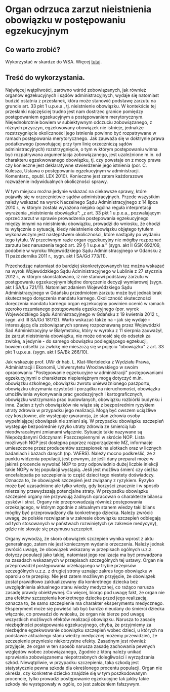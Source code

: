 # Organ odrzuca zarzut nieistnienia obowiązku w postępowaniu egzekucyjnym

## Co warto zrobić?
Wykorzystać w skardze do WSA. Więcej [tutaj](http://www.skarbowcy.pl/blaster/forum/viewtopic.php?f=8&t=421).

## Treść do wykorzystania.
Najwięcej wątpliwości, zarówno wśród zobowiązanych, jak również organów egzekucyjnych i sądów administracyjnych, wydaje się natomiast budzić ostatnia z przesłanek, która może stanowić podstawę zarzutu na gruncie art. 33 pkt 1 u.p.e.a., tj. nieistnienie obowiązku. W kontekście tej przesłanki najczęściej trudno jest nam dostrzec granice pomiędzy postępowaniem egzekucyjnym a postępowaniem merytorycznym. Niejednokrotnie bowiem w subiektywnym odczuciu zobowiązanego, z różnych przyczyn, egzekwowany obowiązek nie istnieje, jednakże rozstrzygnięcie okoliczności jego istnienia powinno być rozpatrywane w ramach postępowania merytorycznego. Jak zauważa się w doktrynie prawa podatkowego (powołującej przy tym linię orzeczniczą sądów administracyjnych) rozstrzygnięcie, o tym w którym postępowaniu winna być rozpatrywana argumentacja zobowiązanego, jest uzależnione m.in. od charakteru egzekwowanego obowiązku, tj. czy powstaje on z mocy prawa czy konieczne jest deklaratywne stwierdzenie jego istnienia (por. C. Kulesza, Ustawa o postępowaniu egzekucyjnym w administracji. Komentarz., opubl. LEX 2010). Konieczne jest zatem każdorazowe rozważenie indywidualnych okoliczności sprawy.

W tym miejscu można jedynie wskazać na ciekawsze sprawy, które pojawiły się w orzecznictwie sądów administracyjnych. Przede wszystkim należy wskazać na wyrok Naczelnego Sądu Administracyjnego z 14 lipca 2010 r., w którym została wyrażona niejako ogólna reguła interpretacji wyrażenia „nieistnienia obowiązku”: „z art. 33 pkt 1 u.p.e.a., pozwalającym oprzeć zarzut w sprawie prowadzenia postępowania egzekucyjnego między innymi na nieistnieniu obowiązku, prowadzi do wniosku, że chodzi tu wyłącznie o sytuację, kiedy nieistnienie obowiązku objętego tytułem wykonawczym jest następstwem okoliczności, które nastąpiły po wydaniu tego tytułu. W przeciwnym razie organ egzekucyjny nie mógłby rozpoznać zarzutu bez naruszenia tegoż art. 29 § 1 u.p.e.a.” (sygn. akt II GSK 692/09, podobnie w wyroku Wojewódzkiego Sądu Administracyjnego w Gdańsku z 11 października 2011 r., sygn. akt I SA/Gd 773/11).

Przechodząc natomiast do bardziej skonkretyzowanych tez można wskazać na wyrok Wojewódzkiego Sądu Administracyjnego w Lublinie z 27 stycznia 2012 r., w którym skonstatowano, iż nie stanowi podstawy zarzutu w postępowaniu egzekucyjnym błędne doręczenie decyzji wymiarowej (sygn. akt I SA/Lu 721/11). Natomiast zdaniem Wojewódzkiego Sądu Administracyjnego w Gdańsku przedmiotem zarzutu może być jednak brak skutecznego doręczenia mandatu karnego. Okoliczność skuteczności doręczenia mandatu karnego organ egzekucyjny powinien ocenić w ramach szeroko rozumianego postępowania egzekucyjnego (por. wyrok Wojewódzkiego Sądu Administracyjnego w Gdańsku z 19 kwietnia 2012 r., sygn. akt III SA/Gd 181/12). Warto wskazać także na – jak się wydaje – interesującą dla zobowiązanych sprawę rozpoznawaną przez Wojewódzki Sad Administracyjny w Białymstoku, który w wyroku z 11 sierpnia zauważył, że zarzut nieistnienia obowiązku, nie może odnosić się do odsetek za zwłokę, a jedynie - do samego obowiązku podlegającego egzekucji, bowiem odsetki za zwłokę nie mieszczą się w pojęciu "obowiązku" z art. 33 pkt 1 u.p.e.a. (sygn. akt I SA/Bk 266/10).

Jak wskazuje prof. UWr dr hab. L. Klat-Wertelecka z Wydziału Prawa, Administracji i Ekonomii, Uniwersytetu Wrocławskiego w swoim opracowaniu "Postępowanie egzekucyjne w administracji" postępowaniami egzekucyjnymi o charakterze niepieniężnym mogą dotyczyć m.in. obowiązku szkolnego, obowiązku zwrotu unieważnionego paszportu, obowiązku utrzymania czystości i  porządku na nieruchomości, obowiązku umożliwienia wykonywania prac geodezyjnych i kartograficznych, obowiązku wstrzymania prac budowlanych, obowiązku rozbiórki budynku i inne. Żaden z tych obowiązków nie wiąże się z bezpośrednim ryzykiem utraty zdrowia w przypadku jego realizacji. Mogą być owszem uciążliwe czy kosztowne, ale występuje gwarancja, że stan zdrowia osoby wypełniającej obowiązek nie zmieni się. W przypadku obowiązku szczepień występuje bezpośrednie ryzyko utraty zdrowia ze śmiercią lub nieodwracalnymi zmianami włącznie. Sytuacje takie nazywane są Niepożądanymi Odczynami Poszczepiennymi w skrócie NOP. Lista możliwych NOP jest dostępna poprzez rozporządzenie MZ, informacje umieszczone przez producentów szczepionek na ulotkach oraz w licznych badaniach i bazach danych (np. VAERS). Należy mocno podkreślić, że z punktu widzenia populacji, jest pewnym, że jeśli dany preparat może w jakimś procencie wywołać NOP to przy odpowiednio dużej liczbie iniekcji takie NOPy w tej populacji wystąpią. Jeśli jest możliwa śmierć czy cieżka encefalopatia po szczepieniu to część dzieci tego niestety doświadczy. Oznacza to, że obowiązek szczepień jest związany z ryzykiem. Ryzyko może być uzasadnione ale tylko wtedy, gdy korzyści znacznie i w sposób mierzalny przewyższają potencjalne straty. W przypadku obowiązku szczepień organy nie przywoują żadnych opracowań o charakterze bilansu zysków i strat. Organy nie przeprowadzają również postępowania orzekającego, w którym zgodnie z aktualnym stanem wiedzy taki bilans mógłby być przeprowadzony dla konkretnego dziecka. Należy zwrócić uwagę, że polskie rozwiązania w zakresie obowiązku szczepień odbiegają od tych stosowanych w państwach rozwiniętych (w zakresie medycyny), gdzie nie stosuje się przymusu szczepień.

Organy wywodzą, że skoro obowiązek szczepień wynika wprost z aktu generalnego, zatem nie jest koniecznym wydanie orzeczenia. Należy jednak zwrócić uwagę, że obowiązek wskazany w przepisach ogólnych u.z.z. dotyczy populacji jako takiej, natomiast jego realizacja ma być prowadzona na zasadach wskazanych w przepisach szczególnych tej ustawy. Organ nie przeprowadził postępowania orzekającego w trybie przepisów szczególnych u.z.z. z drugiej strony uznając zakres tego obowiązku w oparciu o te przepisy. Nie jest zatem możliwym przyjęcie, że obowiązek został prawidłowo zaktualizowany dla konkretnego dziecka bez uwzględnienia aktualnego stanu wiedzy medycznej, co rażąco narusza zasadę prawdy obiektywnej. Co więcej, biorąc pod uwagę fakt, że organ nie zna efektów szczepienia konkretnego dziecka przed jego realizacją, oznacza to, że samo szczepienie ma charakter eksperymentu medycznego. Eksperyment może się powieść lub być bardzo nieudany do śmierci dziecka włącznie, co prowadzi do wniosku, że organ nie bierze pod uwagę wszystkich możliwych efektów realizacji obowiązku. Narusza to zasadę niezbędności postępowania egzekucyjnego, chyba, że przyjmiemy za niezbędne egzekwowanie obowiązku szczepień wobec dzieci, u których na podstawie aktualnego stanu wiedzy medycznej możemy przewidzieć, że szczepienie przyniesie niekorzystne efekty. Zasadnym jest również przyjęcie, że organ w ten sposób narusza zasadę zachowania pewnych względów wobec zobowiązanego, Zgodnie z którą należy unikać sprawiania zobowiązanemu niepotrzebnych dolegliwości i
wyrządzania szkód. Niewątpliwie, w przypadku szczepienia, taka szkodą jest statystycznie pewna szkoda dla określonego procentu populacji. Organ nie określa, czy konkretne dziecko znajdzie się w tym poszkodowanym procencie, tylko prowadzi postępowanie egzekucyjne tak jakby takie szkody nie występowały w ogóle, co jest założeniem fałszywym.

 
